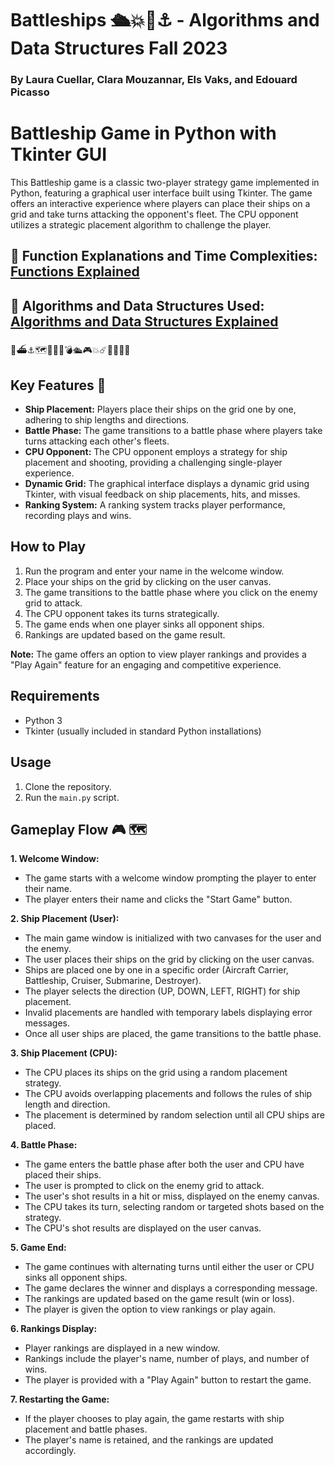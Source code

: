 # Battleships 🛳💥🌊⚓️ - Algorithms and Data Structures Fall 2023
### By Laura Cuellar, Clara Mouzannar, Els Vaks, and Edouard Picasso 

# Battleship Game in Python with Tkinter GUI

This Battleship game is a classic two-player strategy game implemented in Python, featuring a graphical user interface built using Tkinter. The game offers an interactive experience where players can place their ships on a grid and take turns attacking the opponent's fleet. The CPU opponent utilizes a strategic placement algorithm to challenge the player.

## 🔗 Function Explanations and Time Complexities: [Functions Explained](FunctionsExplained.md)
## 🔗 Algorithms and Data Structures Used: [Algorithms and Data Structures Explained](AlgorithmsAndDataStructures_Explained.md)
🚢⛴⚓️🗺🔗🔑🧨💣🛳🎮💥☄️🌊👩🏽‍💻

## Key Features 🔑
- **Ship Placement:** Players place their ships on the grid one by one, adhering to ship lengths and directions.
- **Battle Phase:** The game transitions to a battle phase where players take turns attacking each other's fleets.
- **CPU Opponent:** The CPU opponent employs a strategy for ship placement and shooting, providing a challenging single-player experience.
- **Dynamic Grid:** The graphical interface displays a dynamic grid using Tkinter, with visual feedback on ship placements, hits, and misses.
- **Ranking System:** A ranking system tracks player performance, recording plays and wins.

## How to Play
1. Run the program and enter your name in the welcome window.
2. Place your ships on the grid by clicking on the user canvas.
3. The game transitions to the battle phase where you click on the enemy grid to attack.
4. The CPU opponent takes its turns strategically.
5. The game ends when one player sinks all opponent ships.
6. Rankings are updated based on the game result.

**Note:** The game offers an option to view player rankings and provides a "Play Again" feature for an engaging and competitive experience.

## Requirements
- Python 3
- Tkinter (usually included in standard Python installations)

## Usage
1. Clone the repository.
2. Run the `main.py` script.


## Gameplay Flow 🎮 🗺
**1. Welcome Window:**
   - The game starts with a welcome window prompting the player to enter their name.
   - The player enters their name and clicks the "Start Game" button.

**2. Ship Placement (User):**
   - The main game window is initialized with two canvases for the user and the enemy.
   - The user places their ships on the grid by clicking on the user canvas.
   - Ships are placed one by one in a specific order (Aircraft Carrier, Battleship, Cruiser, Submarine, Destroyer).
   - The player selects the direction (UP, DOWN, LEFT, RIGHT) for ship placement.
   - Invalid placements are handled with temporary labels displaying error messages.
   - Once all user ships are placed, the game transitions to the battle phase.

**3. Ship Placement (CPU):**
   - The CPU places its ships on the grid using a random placement strategy.
   - The CPU avoids overlapping placements and follows the rules of ship length and direction.
   - The placement is determined by random selection until all CPU ships are placed.

**4. Battle Phase:**
   - The game enters the battle phase after both the user and CPU have placed their ships.
   - The user is prompted to click on the enemy grid to attack.
   - The user's shot results in a hit or miss, displayed on the enemy canvas.
   - The CPU takes its turn, selecting random or targeted shots based on the strategy.
   - The CPU's shot results are displayed on the user canvas.

**5. Game End:**
   - The game continues with alternating turns until either the user or CPU sinks all opponent ships.
   - The game declares the winner and displays a corresponding message.
   - The rankings are updated based on the game result (win or loss).
   - The player is given the option to view rankings or play again.

**6. Rankings Display:**
   - Player rankings are displayed in a new window.
   - Rankings include the player's name, number of plays, and number of wins.
   - The player is provided with a "Play Again" button to restart the game.

**7. Restarting the Game:**
   - If the player chooses to play again, the game restarts with ship placement and battle phases.
   - The player's name is retained, and the rankings are updated accordingly.

